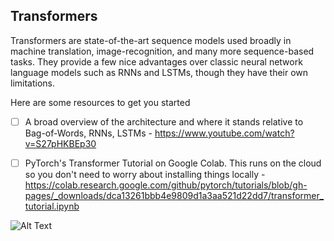 ## Transformers

Transformers are state-of-the-art sequence models used broadly in machine translation, image-recognition, and many more sequence-based tasks. They provide a few nice advantages over classic neural network language models such as RNNs and LSTMs, though they have their own limitations.

Here are some resources to get you started

- [ ] A broad overview of the architecture and where it stands relative to Bag-of-Words, RNNs, LSTMs - https://www.youtube.com/watch?v=S27pHKBEp30

- [ ] PyTorch's Transformer Tutorial on Google Colab. This runs on the cloud so you don't need to worry about installing things locally - https://colab.research.google.com/github/pytorch/tutorials/blob/gh-pages/_downloads/dca13261bbb4e9809d1a3aa521d22dd7/transformer_tutorial.ipynb



![Alt Text](https://3.bp.blogspot.com/-aZ3zvPiCoXM/WaiKQO7KRnI/AAAAAAAAB_8/7a1CYjp40nUg4lKpW7covGZJQAySxlg8QCLcBGAs/s640/transform20fps.gif)
